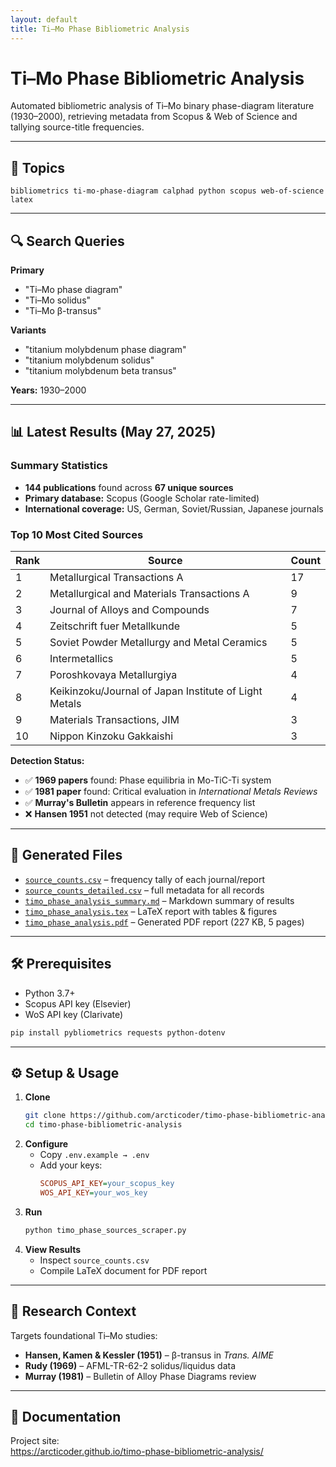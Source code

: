 ```yaml
---
layout: default
title: Ti–Mo Phase Bibliometric Analysis
---
```


# Ti–Mo Phase Bibliometric Analysis

Automated bibliometric analysis of Ti–Mo binary phase-diagram literature (1930–2000), retrieving metadata from Scopus & Web of Science and tallying source-title frequencies.

---

## 🔖 Topics

`bibliometrics ti-mo-phase-diagram calphad python scopus web-of-science latex`

---

## 🔍 Search Queries

**Primary**  
- "Ti–Mo phase diagram"  
- "Ti–Mo solidus"  
- "Ti–Mo β-transus"  

**Variants**  
- "titanium molybdenum phase diagram"  
- "titanium molybdenum solidus"  
- "titanium molybdenum beta transus"  

**Years:** 1930–2000

---

## 📊 Latest Results (May 27, 2025)

### Summary Statistics
- **144 publications** found across **67 unique sources**
- **Primary database:** Scopus (Google Scholar rate-limited)
- **International coverage:** US, German, Soviet/Russian, Japanese journals

### Top 10 Most Cited Sources

| Rank | Source | Count |
|------|---------|-------|
| 1 | Metallurgical Transactions A | 17 |
| 2 | Metallurgical and Materials Transactions A | 9 |
| 3 | Journal of Alloys and Compounds | 7 |
| 4 | Zeitschrift fuer Metallkunde | 5 |
| 5 | Soviet Powder Metallurgy and Metal Ceramics | 5 |
| 6 | Intermetallics | 5 |
| 7 | Poroshkovaya Metallurgiya | 4 |
| 8 | Keikinzoku/Journal of Japan Institute of Light Metals | 4 |
| 9 | Materials Transactions, JIM | 3 |
| 10 | Nippon Kinzoku Gakkaishi | 3 |

**Detection Status:**
- ✅ **1969 papers** found: Phase equilibria in Mo-TiC-Ti system
- ✅ **1981 paper** found: Critical evaluation in *International Metals Reviews*
- ✅ **Murray's Bulletin** appears in reference frequency list
- ❌ **Hansen 1951** not detected (may require Web of Science)

---

## 📁 Generated Files

- [`source_counts.csv`](../source_counts.csv) – frequency tally of each journal/report  
- [`source_counts_detailed.csv`](../source_counts_detailed.csv) – full metadata for all records  
- [`timo_phase_analysis_summary.md`](../timo_phase_analysis_summary.md) – Markdown summary of results  
- [`timo_phase_analysis.tex`](../timo_phase_analysis.tex) – LaTeX report with tables & figures  
- [`timo_phase_analysis.pdf`](../timo_phase_analysis.pdf) – Generated PDF report (227 KB, 5 pages)

---

## 🛠️ Prerequisites

- Python 3.7+  
- Scopus API key (Elsevier)  
- WoS API key (Clarivate)  

```bash
pip install pybliometrics requests python-dotenv
```

---

## ⚙️ Setup & Usage

1. **Clone**  
   ```bash
   git clone https://github.com/arcticoder/timo-phase-bibliometric-analysis.git
   cd timo-phase-bibliometric-analysis
   ```
2. **Configure**  
   - Copy `.env.example → .env`  
   - Add your keys:
     ```ini
     SCOPUS_API_KEY=your_scopus_key
     WOS_API_KEY=your_wos_key
     ```
3. **Run**  
   ```bash
   python timo_phase_sources_scraper.py
   ```
4. **View Results**  
   - Inspect `source_counts.csv`  
   - Compile LaTeX document for PDF report

---

## 🔬 Research Context

Targets foundational Ti–Mo studies:

- **Hansen, Kamen & Kessler (1951)** – β-transus in *Trans. AIME*  
- **Rudy (1969)** – AFML-TR-62-2 solidus/liquidus data  
- **Murray (1981)** – Bulletin of Alloy Phase Diagrams review  

---

## 📖 Documentation

Project site:  
https://arcticoder.github.io/timo-phase-bibliometric-analysis/
